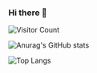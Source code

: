 ### Hi there 👋

![Visitor Count](https://profile-counter.glitch.me/ThaiDat/count.svg)

![Anurag's GitHub stats](https://github-readme-stats.vercel.app/api?username=ThaiDat&show_icons=true&theme=tokyonight)

![Top Langs](https://github-readme-stats.vercel.app/api/top-langs/?username=ThaiDat&layout=compact)
